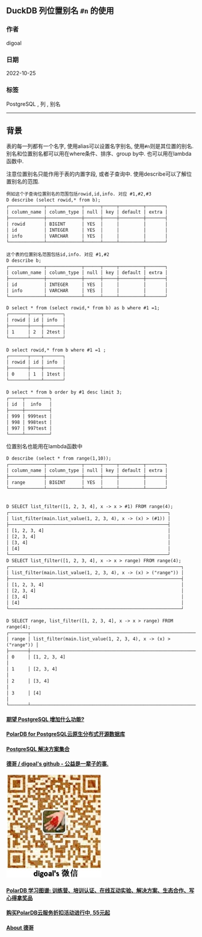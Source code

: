 ## DuckDB 列位置别名 `#n` 的使用   
                            
### 作者                            
digoal                            
                            
### 日期                            
2022-10-25                           
                            
### 标签                            
PostgreSQL , 列 , 别名    
                            
----                            
                            
## 背景               
表的每一列都有一个名字, 使用alias可以设置名字别名, 使用`#n`则是其位置的别名. 别名和位置别名都可以用在where条件、排序、group by中. 也可以用在lambda函数中.  
  
注意位置别名只能作用于表的内置字段, 或者子查询中. 使用describe可以了解位置别名的范围.  
  
```  
例如这个子查询位置别名的范围包括rowid,id,info. 对应 #1,#2,#3  
D describe (select rowid,* from b);   
┌─────────────┬─────────────┬──────┬─────┬─────────┬───────┐  
│ column_name │ column_type │ null │ key │ default │ extra │  
├─────────────┼─────────────┼──────┼─────┼─────────┼───────┤  
│ rowid       │ BIGINT      │ YES  │     │         │       │  
│ id          │ INTEGER     │ YES  │     │         │       │  
│ info        │ VARCHAR     │ YES  │     │         │       │  
└─────────────┴─────────────┴──────┴─────┴─────────┴───────┘  
  
这个表的位置别名范围包括id,info. 对应 #1,#2  
D describe b;  
┌─────────────┬─────────────┬──────┬─────┬─────────┬───────┐  
│ column_name │ column_type │ null │ key │ default │ extra │  
├─────────────┼─────────────┼──────┼─────┼─────────┼───────┤  
│ id          │ INTEGER     │ YES  │     │         │       │  
│ info        │ VARCHAR     │ YES  │     │         │       │  
└─────────────┴─────────────┴──────┴─────┴─────────┴───────┘  
```  
  
```  
D select * from (select rowid,* from b) as b where #1 =1;  
┌───────┬────┬───────┐  
│ rowid │ id │ info  │  
├───────┼────┼───────┤  
│ 1     │ 2  │ 2test │  
└───────┴────┴───────┘  

D select rowid,* from b where #1 =1 ;  
┌───────┬────┬───────┐  
│ rowid │ id │ info  │  
├───────┼────┼───────┤  
│ 0     │ 1  │ 1test │  
└───────┴────┴───────┘  

D select * from b order by #1 desc limit 3;  
┌─────┬─────────┐  
│ id  │  info   │  
├─────┼─────────┤  
│ 999 │ 999test │  
│ 998 │ 998test │  
│ 997 │ 997test │  
└─────┴─────────┘  
```  
  
位置别名也能用在lambda函数中  
  
```  
D describe (select * from range(1,10));   
┌─────────────┬─────────────┬──────┬─────┬─────────┬───────┐  
│ column_name │ column_type │ null │ key │ default │ extra │  
├─────────────┼─────────────┼──────┼─────┼─────────┼───────┤  
│ range       │ BIGINT      │ YES  │     │         │       │  
└─────────────┴─────────────┴──────┴─────┴─────────┴───────┘  
  
  
D SELECT list_filter([1, 2, 3, 4], x -> x > #1) FROM range(4);  
┌───────────────────────────────────────────────────────────┐  
│ list_filter(main.list_value(1, 2, 3, 4), x -> (x) > (#1)) │  
├───────────────────────────────────────────────────────────┤  
│ [1, 2, 3, 4]                                              │  
│ [2, 3, 4]                                                 │  
│ [3, 4]                                                    │  
│ [4]                                                       │  
└───────────────────────────────────────────────────────────┘  
D SELECT list_filter([1, 2, 3, 4], x -> x > range) FROM range(4);  
┌────────────────────────────────────────────────────────────────┐  
│ list_filter(main.list_value(1, 2, 3, 4), x -> (x) > ("range")) │  
├────────────────────────────────────────────────────────────────┤  
│ [1, 2, 3, 4]                                                   │  
│ [2, 3, 4]                                                      │  
│ [3, 4]                                                         │  
│ [4]                                                            │  
└────────────────────────────────────────────────────────────────┘  
  
D SELECT range, list_filter([1, 2, 3, 4], x -> x > range) FROM range(4);  
┌───────┬────────────────────────────────────────────────────────────────┐  
│ range │ list_filter(main.list_value(1, 2, 3, 4), x -> (x) > ("range")) │  
├───────┼────────────────────────────────────────────────────────────────┤  
│ 0     │ [1, 2, 3, 4]                                                   │  
│ 1     │ [2, 3, 4]                                                      │  
│ 2     │ [3, 4]                                                         │  
│ 3     │ [4]                                                            │  
└───────┴────────────────────────────────────────────────────────────────┘  
```  
  
  
#### [期望 PostgreSQL 增加什么功能?](https://github.com/digoal/blog/issues/76 "269ac3d1c492e938c0191101c7238216")
  
  
#### [PolarDB for PostgreSQL云原生分布式开源数据库](https://github.com/ApsaraDB/PolarDB-for-PostgreSQL "57258f76c37864c6e6d23383d05714ea")
  
  
#### [PostgreSQL 解决方案集合](https://yq.aliyun.com/topic/118 "40cff096e9ed7122c512b35d8561d9c8")
  
  
#### [德哥 / digoal's github - 公益是一辈子的事.](https://github.com/digoal/blog/blob/master/README.md "22709685feb7cab07d30f30387f0a9ae")
  
  
![digoal's wechat](../pic/digoal_weixin.jpg "f7ad92eeba24523fd47a6e1a0e691b59")
  
  
#### [PolarDB 学习图谱: 训练营、培训认证、在线互动实验、解决方案、生态合作、写心得拿奖品](https://www.aliyun.com/database/openpolardb/activity "8642f60e04ed0c814bf9cb9677976bd4")
  
  
#### [购买PolarDB云服务折扣活动进行中, 55元起](https://www.aliyun.com/activity/new/polardb-yunparter?userCode=bsb3t4al "e0495c413bedacabb75ff1e880be465a")
  
  
#### [About 德哥](https://github.com/digoal/blog/blob/master/me/readme.md "a37735981e7704886ffd590565582dd0")
  
